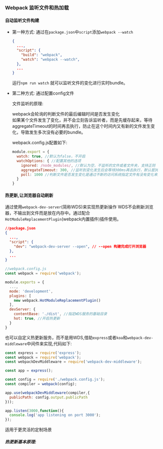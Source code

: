 ### Webpack 监听文件和热加载

#### 自动监听文件构建

* 第一种方式: 通过在`package.json`中`script`添加`webpack --watch`

  ```json
  {
    ...,
    "script": {
      "build": "webpack",
      "watch": "webpack --watch", 
    },
    ...
  }
  ```

  运行`npm run watch` 就可以监听文件的变化进行实时bundle。

* 第二种方式: 通过配置config文件

  文件监听的原理:  

  webpack会轮询的判断文件的最后编辑时间是否发生变化  
  如果某个文件发生了变化，并不会立刻告诉监听者，而是先缓存起来，等待aggregateTimeout的时间再去执行，防止在这个时间内又有新的文件发生变化，导致发生多次没有必要的bundle。

  webpack.config.js配置如下:
  ```javascript
  module.export = {
    watch: true, //默认为false，不开启
    watchOptions: { //配置其他的选项
      ignored: /node_modules/, //默认为空，不监听的文件或者文件夹，支持正则
      aggregateTimeout: 300, //监听到变化发生后会等待300ms再去执行，默认是300
      poll: 1000 //判断文件是否发生变化是通过不断的访问系统指定文件有没有变化来实现的，这里配置的意思是每秒访问1000次
    }
  }
  ```

#### 热更新,让浏览器自动刷新

  通过使用`webpack-dev-server`(简称WDS)来实现热更新操作
  WDS不会刷新浏览器，不输出到文件而是放在内存中。通过配合`HotModuleReplacementPlugin`(webpack内置插件)插件使用。

  ```json
  //package.json
  {
    ...,
    "script": {
      "dev": "webpack-dev-server --open", // --open 构建完成打开浏览器
    },
    ...
  }
  ```
  ```javascript
  //webpack.config.js
  const webpack = require('webpack');

  module.exports = {
    ...,
    mode: 'development',
    plugins: [
      new webpack.HotModuleReplacementPlugin()
    ],
    devServer: {
      contentBase: './dist', //指定WDS服务的基础目录
      hot: true, //开启热更新
    }
  }
  ```

  也可以自定义热更新服务，而不是用WDS,借助`express`或者`koa`和`webpack-dev-middleware`中间件来实现,代码如下: 

  ```javascript
  const express = require('express');
  const webpack = require('webpack');
  const webpackDevMiddleware = require('webpack-dev-middleware');

  const app = express();

  const config = require('./webpack.config.js');
  const compiler = webpack(config);

  app.use(webpackDevMiddleware(compiler,{
    publicPath: config.output.publicPath
  }));

  app.listen(3000,function(){
    console.log('app listening on port 3000');
  });
  ```
  适用于更灵活的定制场景



  ##### 热更新基本原理:
  



